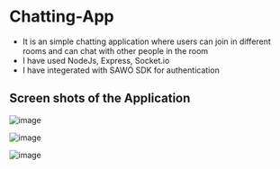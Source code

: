 # Chatting-App
- It is an simple chatting application where users can join in different rooms and can chat with other people in the room
- I have used NodeJs, Express, Socket.io
- I have integerated with SAWO SDK for authentication 

## Screen shots of the Application 
![image](https://user-images.githubusercontent.com/60481830/158049755-0bccebc3-390d-46ab-a4e4-3ccf96c143ac.png)


![image](https://user-images.githubusercontent.com/60481830/158049759-dcf25ca5-1125-47f0-a02d-d5d87d6916c6.png)


![image](https://user-images.githubusercontent.com/60481830/158049761-e9c65f75-771a-4999-93b8-f90d74f80132.png)
